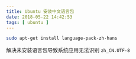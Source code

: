 ```yaml
---
title: Ubuntu 安装中文语言包
date: 2018-05-22 14:42:53
tags: [ ubuntu ]
---
```


```sh
sudo apt-get install language-pack-zh-hans
```

解决未安装语言包导致系统应用无法识别 `zh_CN.UTF-8`
